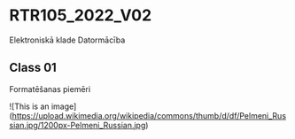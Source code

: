 # **RTR105_2022_V02**
Elektroniskā klade Datormācība 
## **Class 01**
Formatēšanas piemēri

![This is an image] (https://upload.wikimedia.org/wikipedia/commons/thumb/d/df/Pelmeni_Russian.jpg/1200px-Pelmeni_Russian.jpg)

